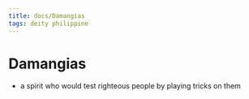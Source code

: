 ```yaml
---
title: docs/Damangias
tags: deity philippine
---
```


# Damangias
- a spirit who would test righteous people by playing tricks on them